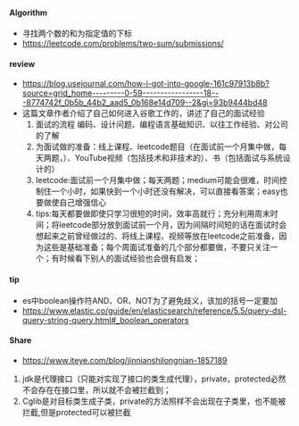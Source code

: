 
#### Algorithm
  - 寻找两个数的和为指定值的下标
  - https://leetcode.com/problems/two-sum/submissions/

#### review
  - https://blog.usejournal.com/how-i-got-into-google-161c97913b8b?source=grid_home---------0-59-----------------18---8774742f_0b5b_44b2_aad5_0b168e14d709--2&gi=93b9444bd48
  - 这篇文章作者介绍了自己如何进入谷歌工作的，讲述了自己的面试经验
    1. 面试的流程 编码、设计问题、编程语言基础知识、以往工作经验、对公司的了解
    2. 为面试做的准备：线上课程、leetcode题目（在面试前一个月集中做，每天两题，）、YouTube视频（包括技术和非技术的）、书（包括面试与系统设计的）
      1. leetcode:面试前一个月集中做；每天两题；medium可能会很难，时间控制住一个小时，如果快到一个小时还没有解决，可以直接看答案；easy也要做使自己增强信心
    3. tips:每天都要做即使只学习很短的时间，效率高就行；充分利用周末时间；将leetcode部分放到面试前一个月，因为间隔时间短的话在面试时会想起来之前曾经做过的、将线上课程、视频等放在leetcode之前准备，因为这些是基础准备；每个周面试准备的几个部分都要做，不要只关注一个；有时候看下别人的面试经验也会很有启发；
  
#### tip
  - es中boolean操作符AND、OR、NOT为了避免歧义，该加的括号一定要加
  - https://www.elastic.co/guide/en/elasticsearch/reference/5.5/query-dsl-query-string-query.html#_boolean_operators
  
#### Share
  - https://www.iteye.com/blog/jinnianshilongnian-1857189
  1. jdk是代理接口（只能对实现了接口的类生成代理），private，protected必然不会存在在接口里，所以就不会被拦截到； 
  2. Cglib是对目标类生成子类，private的方法照样不会出现在子类里，也不能被拦截,但是protected可以被拦截
  
  
